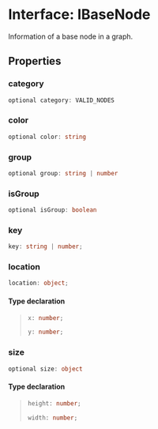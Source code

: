 # Interface: IBaseNode

Information of a base node in a graph.

## Properties

### category

```ts
optional category: VALID_NODES
```

### color

```ts
optional color: string
```

### group

```ts
optional group: string | number
```

### isGroup

```ts
optional isGroup: boolean
```

### key

```ts
key: string | number;
```

### location

```ts
location: object;
```

#### Type declaration

> ```ts
> x: number;
> ```
>
> ```ts
> y: number;
> ```

### size

```ts
optional size: object
```

#### Type declaration

> ```ts
> height: number;
> ```
>
> ```ts
> width: number;
> ```

